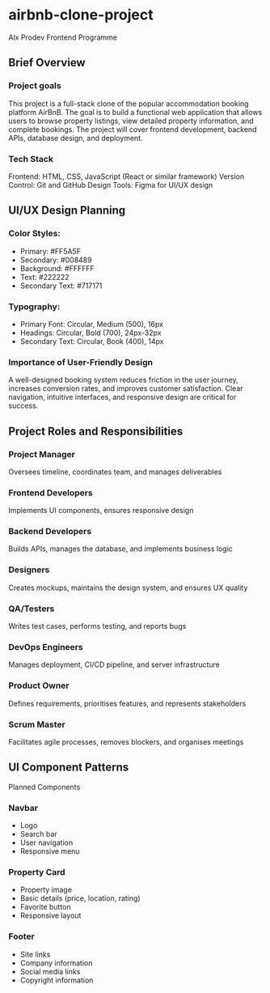 # airbnb-clone-project
Alx Prodev Frontend Programme
## Brief Overview

### Project goals
This project is a full-stack clone of the popular accommodation booking platform AirBnB. The goal is to build a functional web application that allows users to browse property listings, view detailed property information, and complete bookings. The project will cover frontend development, backend APIs, database design, and deployment.

### Tech Stack
Frontend: HTML, CSS, JavaScript (React or similar framework)
Version Control: Git and GitHub
Design Tools: Figma for UI/UX design

## UI/UX Design Planning

### Color Styles:

* Primary: #FF5A5F
* Secondary: #008489
* Background: #FFFFFF
* Text: #222222
* Secondary Text: #717171

### Typography:

* Primary Font: Circular, Medium (500), 16px
* Headings: Circular, Bold (700), 24px-32px
* Secondary Text: Circular, Book (400), 14px

### Importance of User-Friendly Design
A well-designed booking system reduces friction in the user journey, increases conversion rates, and improves customer satisfaction. Clear navigation, intuitive interfaces, and responsive design are critical for success.


## Project Roles and Responsibilities

### Project Manager 
Oversees timeline, coordinates team, and manages deliverables

### Frontend Developers 
Implements UI components, ensures responsive design

### Backend Developers
Builds APIs, manages the database, and implements business logic

### Designers
Creates mockups, maintains the design system, and ensures UX quality

### QA/Testers 
Writes test cases, performs testing, and reports bugs

### DevOps Engineers
Manages deployment, CI/CD pipeline, and server infrastructure

### Product Owner
Defines requirements, prioritises features, and represents stakeholders

### Scrum Master
Facilitates agile processes, removes blockers, and organises meetings

## UI Component Patterns

Planned Components

### Navbar

* Logo
* Search bar
* User navigation
* Responsive menu

### Property Card

* Property image
* Basic details (price, location, rating)
* Favorite button
* Responsive layout
  
### Footer

* Site links
* Company information
* Social media links
* Copyright information
